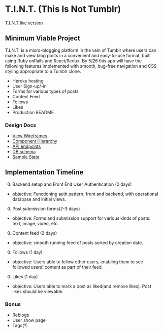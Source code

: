 # T.I.N.T. (This Is Not Tumblr)

[T.I.N.T live version](http://this_isnt_online_yet.com)

## Minimum Viable Project

T.I.N.T. is a micro-blogging platform in the vein of Tumblr where users can make and view blog posts in a convenient and easy-to-use format, built using Ruby onRails and React/Redux. By 5/26 this app will have the following features implemented with smooth, bug-free navigation and CSS styling appropriate to a Tumblr clone.

   - Heroku hosting
   - User Sign-up/-in
   - Forms for various types of posts
   - Content Feed
   - Follows
   - Likes
   - Production README

### Design Docs
  * [View Wireframes](wireframes)
  * [Component Hierarchy](component-hierarchy.md)
  * [API endpoints](api-endpoints.md)
  * [DB schema](schema.md)
  * [Sample State](sample-state.md)

## Implementation Timeline
 0. Backend setup and Front End User Authentication (2 days)
  - objective: Functioning auth pattern, front and backend, with operational database and initial views.
 0. Post submission forms(2-3 days)
  - objective: Forms and submission support for various kinds of posts: text, image, video, etc.
 0. Content feed (2 days)
  - objective: smooth running feed of posts sorted by creation date.
 0. Follows (1 day)
  - objective: Users able to follow other users, enabling them to see followed users' content as part of their feed.
 0. Likes (1 day)
  - objective: Users able to mark a post as liked(and remove likes). Post likes should be viewable.

### Bonus
  - Reblogs
  - User show page
  - Tags(?)

